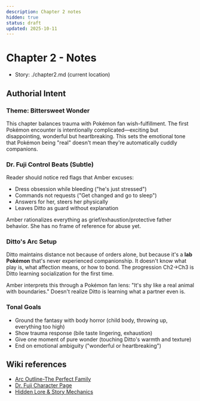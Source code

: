 ```yaml
---
description: Chapter 2 notes
hidden: true
status: draft
updated: 2025-10-11
--- 
```


# Chapter 2 - Notes

- Story: ./chapter2.md (current location)

## Authorial Intent

### Theme: Bittersweet Wonder
This chapter balances trauma with Pokémon fan wish-fulfillment. The first Pokémon encounter is intentionally complicated—exciting but disappointing, wonderful but heartbreaking. This sets the emotional tone that Pokémon being "real" doesn't mean they're automatically cuddly companions.

### Dr. Fuji Control Beats (Subtle)
Reader should notice red flags that Amber excuses:
- Dress obsession while bleeding ("he's just stressed")
- Commands not requests ("Get changed and go to sleep")
- Answers for her, steers her physically
- Leaves Ditto as guard without explanation

Amber rationalizes everything as grief/exhaustion/protective father behavior. She has no frame of reference for abuse yet.

### Ditto's Arc Setup
Ditto maintains distance not because of orders alone, but because it's a **lab Pokémon** that's never experienced companionship. It doesn't know what play is, what affection means, or how to bond. The progression Ch2→Ch3 is Ditto learning socialization for the first time.

Amber interprets this through a Pokémon fan lens: "It's shy like a real animal with boundaries." Doesn't realize Ditto is learning what a partner even is.

### Tonal Goals
- Ground the fantasy with body horror (child body, throwing up, everything too high)
- Show trauma response (bile taste lingering, exhaustion)
- Give one moment of pure wonder (touching Ditto's warmth and texture)
- End on emotional ambiguity ("wonderful or heartbreaking")

## Wiki references

- [Arc Outline-The Perfect Family](../../wiki/arcs/1-the-perfect-family/outline.md)
- [Dr. Fuji Character Page](../../wiki/characters/dr-fuji.md)
- [Hidden Lore & Story Mechanics](../../wiki/lore/_world-mechanics.md)
